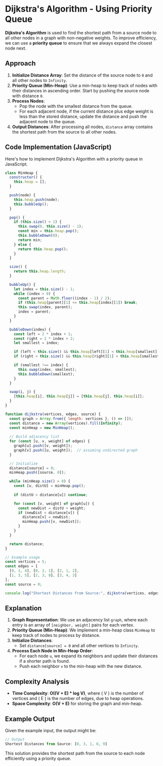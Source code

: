 # Dijkstra's Algorithm - Using Priority Queue

**Dijkstra's Algorithm** is used to find the shortest path from a source node to all other nodes in a graph with non-negative weights. To improve efficiency, we can use a **priority queue** to ensure that we always expand the closest node next.

## Approach

1. **Initialize Distance Array**: Set the distance of the source node to `0` and all other nodes to `Infinity`.
2. **Priority Queue (Min-Heap)**: Use a min-heap to keep track of nodes with their distances in ascending order. Start by pushing the source node with distance `0`.
3. **Process Nodes**:
   - Pop the node with the smallest distance from the queue.
   - For each adjacent node, if the current distance plus edge weight is less than the stored distance, update the distance and push the adjacent node to the queue.
4. **Output Distances**: After processing all nodes, `distance` array contains the shortest path from the source to all other nodes.

## Code Implementation (JavaScript)

Here's how to implement Dijkstra's Algorithm with a priority queue in JavaScript.

```javascript
class MinHeap {
  constructor() {
    this.heap = [];
  }

  push(node) {
    this.heap.push(node);
    this.bubbleUp();
  }

  pop() {
    if (this.size() > 1) {
      this.swap(0, this.size() - 1);
      const min = this.heap.pop();
      this.bubbleDown(0);
      return min;
    } else {
      return this.heap.pop();
    }
  }

  size() {
    return this.heap.length;
  }

  bubbleUp() {
    let index = this.size() - 1;
    while (index > 0) {
      const parent = Math.floor((index - 1) / 2);
      if (this.heap[parent][1] <= this.heap[index][1]) break;
      this.swap(index, parent);
      index = parent;
    }
  }

  bubbleDown(index) {
    const left = 2 * index + 1;
    const right = 2 * index + 2;
    let smallest = index;

    if (left < this.size() && this.heap[left][1] < this.heap[smallest][1]) smallest = left;
    if (right < this.size() && this.heap[right][1] < this.heap[smallest][1]) smallest = right;

    if (smallest !== index) {
      this.swap(index, smallest);
      this.bubbleDown(smallest);
    }
  }

  swap(i, j) {
    [this.heap[i], this.heap[j]] = [this.heap[j], this.heap[i]];
  }
}

function dijkstra(vertices, edges, source) {
  const graph = Array.from({ length: vertices }, () => []);
  const distance = new Array(vertices).fill(Infinity);
  const minHeap = new MinHeap();
  
  // Build adjacency list
  for (const [u, v, weight] of edges) {
    graph[u].push([v, weight]);
    graph[v].push([u, weight]);  // assuming undirected graph
  }

  // Initialize
  distance[source] = 0;
  minHeap.push([source, 0]);

  while (minHeap.size() > 0) {
    const [u, distU] = minHeap.pop();
    
    if (distU > distance[u]) continue;

    for (const [v, weight] of graph[u]) {
      const newDist = distU + weight;
      if (newDist < distance[v]) {
        distance[v] = newDist;
        minHeap.push([v, newDist]);
      }
    }
  }

  return distance;
}

// Example usage
const vertices = 5;
const edges = [
  [0, 1, 4], [0, 2, 1], [2, 1, 2],
  [1, 3, 5], [2, 3, 8], [3, 4, 3]
];
const source = 0;

console.log("Shortest Distances from Source:", dijkstra(vertices, edges, source));
```

## Explanation

1. **Graph Representation**: We use an adjacency list `graph`, where each entry is an array of `[neighbor, weight]` pairs for each vertex.
2. **Priority Queue (Min-Heap)**: We implement a min-heap class `MinHeap` to keep track of nodes to process by distance.
3. **Initialize Distances**:
   - Set `distance[source] = 0` and all other vertices to `Infinity`.
4. **Process Each Node in Min-Heap Order**:
   - For each node `u`, we expand its neighbors and update their distances if a shorter path is found.
   - Push each neighbor `v` to the min-heap with the new distance.

## Complexity Analysis

- **Time Complexity**: **O((V + E) * log V)**, where \( V \) is the number of vertices and \( E \) is the number of edges, due to heap operations.
- **Space Complexity**: **O(V + E)** for storing the graph and min-heap.

## Example Output

Given the example input, the output might be:

```javascript
// Output
Shortest Distances from Source: [0, 3, 1, 6, 9]
```

This solution provides the shortest path from the source to each node efficiently using a priority queue.
